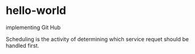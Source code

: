 # hello-world
implementing Git Hub

Scheduling is the activity of determining which service requet should be handled first.
